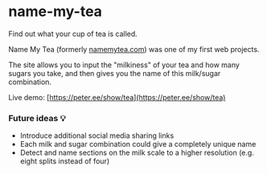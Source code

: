 # name-my-tea
Find out what your cup of tea is called.

Name My Tea (formerly [namemytea.com](https://web.archive.org/web/20180712213923/https://namemytea.com/)) was one of my first web projects.

The site allows you to input the "milkiness" of your tea and how many sugars you take, and then gives you the name of this milk/sugar combination.

Live demo: [https://peter.ee/show/tea](https://peter.ee/show/tea)

### Future ideas 💡

- Introduce additional social media sharing links
- Each milk and sugar combination could give a completely unique name
- Detect and name sections on the milk scale to a higher resolution (e.g. eight splits instead of four)
